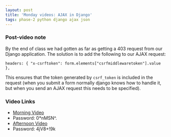 ```yaml
---
layout: post
title: 'Monday videos: AJAX in Django'
tags: phase-2 python django ajax json
---
```


### Post-video note
By the end of class we had gotten as far as getting a 403 request from our Django application.
The solution is to add the following to our AJAX request:

    headers: { "x-csrftoken": form.elements["csrfmiddlewaretoken"].value },

This ensures that the token generated by `csrf_token` is included in the request (when you
submit a form normally django knows how to handle it, but when you send an AJAX request this
needs to be specified).


### Video Links
- [Morning Video](https://us02web.zoom.us/rec/share/eBlsTMFg14uZJINdMUMMJHE10hzUGfsi6n-MPeoqcEPU57g4mZbv3Uj_5ZMV9d5N.7F4L6jgFfZ9bmiUe)
 - Password: 0*nMSN^.
- [Afternoon Video](https://us02web.zoom.us/rec/share/3KWs-g8aaQSTaSvNOzrz43Y5Q4nJtL6z49yGmSIKI7pR5duSuwzGgOcyIxO_Y5vv.S8AkFjDYeCOpiOk_)
 - Password: 4jV8+!9k
